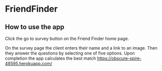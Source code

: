 # FriendFinder
## How to use the app
Click the go to survey button on the Friend Finder home page.


On the survey page the client enters their name and a link to an image. Then they answer the questions by selecting one of five options.
Upon completion the app calculates the best match
https://obscure-spire-48595.herokuapp.com/
